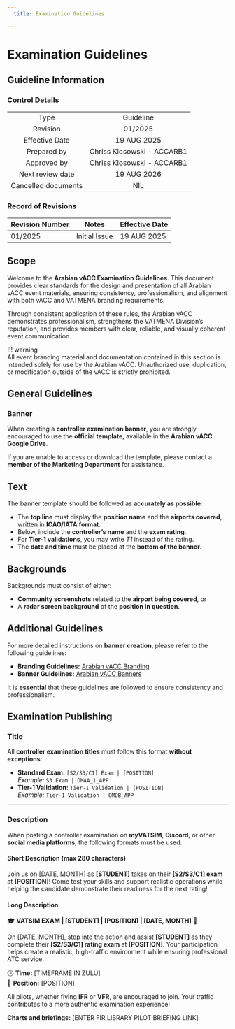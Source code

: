 ```yaml
---
  title: Examination Guidelines

---
```

# Examination Guidelines
## Guideline Information
### Control Details
|                     |                            |
|:-------------------:|:--------------------------:|
|         Type        |           Guideline        |
|       Revision      |           01/2025          |
|    Effective Date   |         19 AUG 2025        |
|     Prepared by     | Chriss Klosowski - ACCARB1 |
|     Approved by     | Chriss Klosowski - ACCARB1 |
|   Next review date  |         19 AUG 2026        |
| Cancelled documents |             NIL            |

### Record of Revisions
<table><thead>
  <tr>
    <th>Revision Number</th>
    <th>Notes</th>
    <th>Effective Date</th>
  </tr></thead>
<tbody>
  <tr>
    <td>01/2025</td>
    <td>Initial Issue</td>
    <td>19 AUG 2025</td>
  </tr>
</tbody></table>

## Scope
Welcome to the **Arabian vACC Examination Guidelines**. This document provides clear standards for the design and presentation of all Arabian vACC event materials, ensuring consistency, professionalism, and alignment with both vACC and VATMENA branding requirements.  

Through consistent application of these rules, the Arabian vACC demonstrates professionalism, strengthens the VATMENA Division’s reputation, and provides members with clear, reliable, and visually coherent event communication.  

!!! warning  
    All event branding material and documentation contained in this section is intended solely for use by the Arabian vACC. Unauthorized use, duplication, or modification outside of the vACC is strictly prohibited.  

## General Guidelines
### Banner
When creating a **controller examination banner**, you are strongly encouraged to use the **official template**, available in the **Arabian vACC Google Drive**.  

If you are unable to access or download the template, please contact a **member of the Marketing Department** for assistance.

## Text
The banner template should be followed as **accurately as possible**:  

- The **top line** must display the **position name** and the **airports covered**, written in **ICAO/IATA format**.  
- Below, include the **controller’s name** and the **exam rating**.  
- For **Tier-1 validations**, you may write *T1* instead of the rating.  
- The **date and time** must be placed at the **bottom of the banner**.  

## Backgrounds
Backgrounds must consist of either:  

- **Community screenshots** related to the **airport being covered**, or  
- A **radar screen background** of the **position in question**.  

## Additional Guidelines
For more detailed instructions on **banner creation**, please refer to the following guidelines:  

- **Branding Guidelines:** [Arabian vACC Branding](https://library.arabian-vacc.com/vacc_documents/marketing/branding/)  
- **Banner Guidelines:** [Arabian vACC Banners](https://library.arabian-vacc.com/vacc_documents/marketing/banners/)  

It is **essential** that these guidelines are followed to ensure consistency and professionalism.

## Examination Publishing
### Title
All **controller examination titles** must follow this format **without exceptions**:  

- **Standard Exam:** `[S2/S3/C1] Exam | [POSITION]`  
  *Example:* `S3 Exam | OMAA_1_APP`  
- **Tier-1 Validation:** `Tier-1 Validation | [POSITION]`  
  *Example:* `Tier-1 Validation | OMDB_APP`  

---

### Description
When posting a controller examination on **myVATSIM**, **Discord**, or other **social media platforms**, the following formats must be used:  

#### Short Description (max 280 characters)
Join us on [DATE, MONTH] as **[STUDENT]** takes on their **[S2/S3/C1] exam** at **[POSITION]**! Come test your skills and support realistic operations while helping the candidate demonstrate their readiness for the next rating!

#### Long Description
🎓 **VATSIM EXAM | [STUDENT] | [POSITION] | [DATE, MONTH]** 🛫  

On [DATE, MONTH], step into the action and assist **[STUDENT]** as they complete their **[S2/S3/C1] rating exam** at **[POSITION]**. Your participation helps create a realistic, high-traffic environment while ensuring professional ATC service.  

🕒 **Time:** [TIMEFRAME IN ZULU]  
🎯 **Position:** [POSITION]  

All pilots, whether flying **IFR** or **VFR**, are encouraged to join. Your traffic contributes to a more authentic examination experience!  

**Charts and briefings:** [ENTER FIR LIBRARY PILOT BRIEFING LINK]
